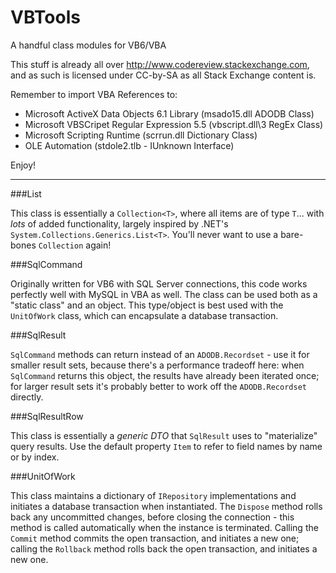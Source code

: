 # VBTools
A handful class modules for VB6/VBA

This stuff is already all over http://www.codereview.stackexchange.com, and as such is licensed under CC-by-SA as all Stack Exchange content is.

Remember to import VBA References to:
* Microsoft ActiveX Data Objects 6.1 Library (msado15.dll ADODB Class)
* Microsoft VBSCripet Regular Expression 5.5 (vbscript.dll\3 RegEx Class)
* Microsoft Scripting Runtime (scrrun.dll Dictionary Class)
* OLE Automation (stdole2.tlb - IUnknown Interface)

Enjoy!

---

###List

This class is essentially a `Collection<T>`, where all items are of type `T`... with *lots* of added functionality, largely inspired by .NET's `System.Collections.Generics.List<T>`. You'll never want to use a bare-bones `Collection` again!

###SqlCommand

Originally written for VB6 with SQL Server connections, this code works perfectly well with MySQL in VBA as well. The class can be used both as a "static class" and an object. This type/object is best used with the `UnitOfWork` class, which can encapsulate a database transaction.

###SqlResult

`SqlCommand` methods can return instead of an `ADODB.Recordset` - use it for smaller result sets, because there's a performance tradeoff here: when `SqlCommand` returns this object, the results have already been iterated once; for larger result sets it's probably better to work off the `ADODB.Recordset` directly.

###SqlResultRow

This class is essentially a *generic DTO* that `SqlResult` uses to "materialize" query results. Use the default property `Item` to refer to field names by name or by index.

###UnitOfWork

This class maintains a dictionary of `IRepository` implementations and initiates a database transaction when instantiated. The `Dispose` method rolls back any uncommitted changes, before closing the connection - this method is called automatically when the instance is terminated. Calling the `Commit` method commits the open transaction, and initiates a new one; calling the `Rollback` method rolls back the open transaction, and initiates a new one.



